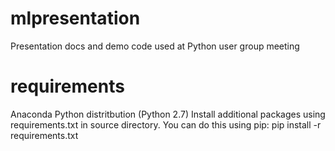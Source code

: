 # mlpresentation
Presentation docs and demo code used at Python user group meeting

# requirements
Anaconda Python distritbution (Python 2.7)
Install additional packages using requirements.txt in source directory. You can do this using pip: 
pip install -r requirements.txt

